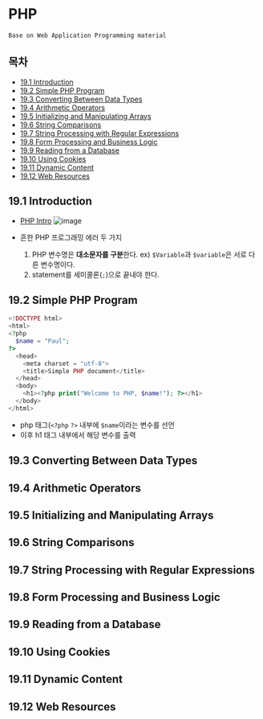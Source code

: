 # PHP
```
Base on Web Application Programming material
```
## 목차
- [19.1 Introduction](#19.1-introduction)
- [19.2 Simple PHP Program](#19.2-simple-php-program)
- [19.3 Converting Between Data Types](#19.3-converting-between-data-types)
- [19.4 Arithmetic Operators](#19.4-arithmetic-operators)
- [19.5 Initializing and Manipulating Arrays](#19.5-initializing-and-manipulating-arrays)
- [19.6 String Comparisons](#19.6-string-comparisons)
- [19.7 String Processing with Regular Expressions](#19.7-string-processing-with-regular-expressions)
- [19.8 Form Processing and Business Logic](#19.8-form-processing-and-business-logic)
- [19.9 Reading from a Database](#19.9-reading-from-a-database)
- [19.10 Using Cookies](#19.10-using-cookies)
- [19.11 Dynamic Content](#19.11-dynamic-content)
- [19.12 Web Resources](#19.12-web-resources)

## 19.1 Introduction
- [PHP Intro](https://www.w3schools.com/php/php_intro.asp)
![image](https://github.com/user-attachments/assets/34c02aa8-235b-42ef-8518-266e31835c36)

- 흔한 PHP 프로그래밍 에러 두 가지
  1. PHP 변수명은 **대소문자를 구분**한다. ex) `$Variable`과 `$variable`은 서로 다른 변수명이다.
  2. statement를 세미콜론(`;`)으로 끝내야 한다.
  
## 19.2 Simple PHP Program
```PHP
<!DOCTYPE html>
<html>
<?php
  $name = "Paul";
?>
  <head>
    <meta charset = "utf-8">
    <title>Simple PHP document</title>
  </head>
  <body>
    <h1><?php print("Welcome to PHP, $name!"); ?></h1>
  </body>
</html>
```
- php 태그(`<?php` `?>` 내부에 `$name`이라는 변수를 선언
- 이후 h1 태그 내부에서 해당 변수를 출력

## 19.3 Converting Between Data Types
## 19.4 Arithmetic Operators
## 19.5 Initializing and Manipulating Arrays
## 19.6 String Comparisons
## 19.7 String Processing with Regular Expressions
## 19.8 Form Processing and Business Logic
## 19.9 Reading from a Database
## 19.10 Using Cookies
## 19.11 Dynamic Content
## 19.12 Web Resources
